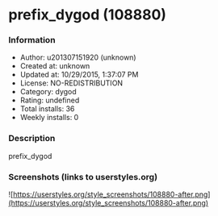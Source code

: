 # prefix_dygod (108880)

### Information
- Author: u201307151920 (unknown)
- Created at: unknown
- Updated at: 10/29/2015, 1:37:07 PM
- License: NO-REDISTRIBUTION
- Category: dygod
- Rating: undefined
- Total installs: 36
- Weekly installs: 0


### Description
prefix_dygod


### Screenshots (links to userstyles.org)
![https://userstyles.org/style_screenshots/108880-after.png](https://userstyles.org/style_screenshots/108880-after.png)


